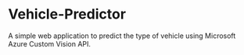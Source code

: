 # Vehicle-Predictor
A simple web application to predict the type of vehicle using Microsoft Azure Custom Vision API.

